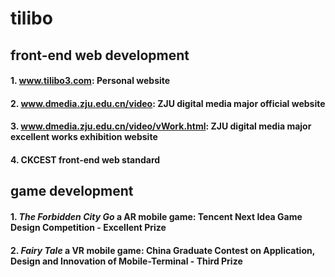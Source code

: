 # tilibo
## front-end web development
#### 1. www.tilibo3.com: Personal website
#### 2. www.dmedia.zju.edu.cn/video: ZJU digital media major official website
#### 3. www.dmedia.zju.edu.cn/video/vWork.html: ZJU digital media major excellent works exhibition website
#### 4. CKCEST front-end web standard
## game development
#### 1. *The Forbidden City Go* a AR mobile game: Tencent Next Idea Game Design Competition - Excellent Prize
#### 2. *Fairy Tale* a VR mobile game: China Graduate Contest on Application, Design and Innovation of Mobile-Terminal - Third Prize
